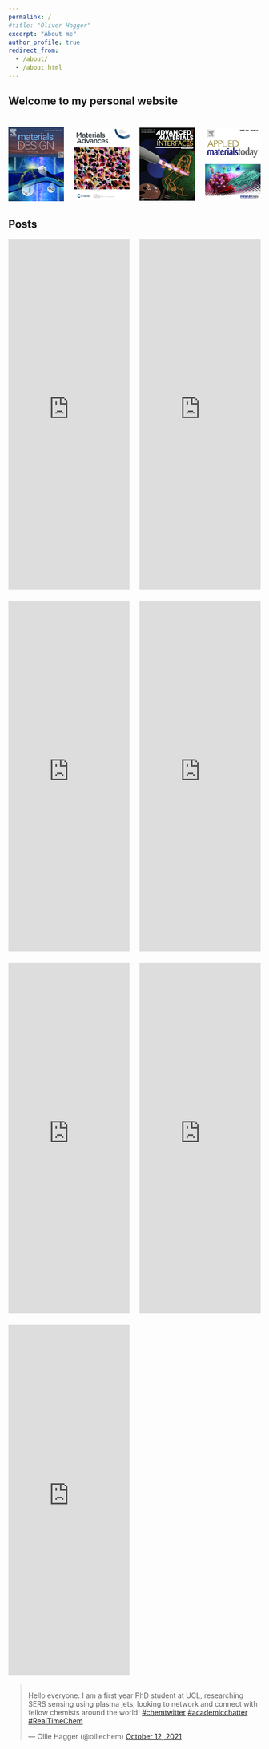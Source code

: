 ```yaml
---
permalink: /
#title: "Oliver Hagger"
excerpt: "About me"
author_profile: true
redirect_from: 
  - /about/
  - /about.html
---
```


<!-- Google tag (gtag.js) -->
<script async src="https://www.googletagmanager.com/gtag/js?id=G-WR1GZF8FM6"></script>
<script>
  window.dataLayer = window.dataLayer || [];
  function gtag(){dataLayer.push(arguments);}
  gtag('js', new Date());

  gtag('config', 'G-WR1GZF8FM6');
</script>

<!-- Welcome to my personal website
------

About me
------


<div class="article-covers">
  <div class="cover">
    <a href="https://doi.org/10.1039/D3MA00249G" target="_blank">
      <img src="/images/Cover2.jpg" alt="Cover 1" width="300" height="400">
    </a>
  </div>
  <div class="cover">
    <a href="https://doi.org/10.1002/admi.202400256" target="_blank">
      <img src="/images/Cover1.jpg" alt="Cover 2" width="300" height="400">
    </a>
  </div>
  <div class="cover">
    <a href="https://doi.org/10.1016/j.apmt.2024.102286" target="_blank">
      <img src="/images/Cover3.jpg" alt="Cover 3" width="300" height="400">
    </a>
  </div>
</div>

Posts
------

<div class="grid-container">
  <div class="grid-item">
    <iframe src="https://www.linkedin.com/embed/feed/update/urn:li:activity:7214568629982347264" height="700" width="100%" frameborder="0" allowfullscreen="" title="Embedded post"></iframe>
  </div>
  <div class="grid-item">
    <iframe src="https://www.linkedin.com/embed/feed/update/urn:li:activity:7206592314490662912" height="700" width="100%" frameborder="0" allowfullscreen="" title="Embedded post"></iframe>
  </div>
  <div class="grid-item">
    <iframe src="https://www.linkedin.com/embed/feed/update/urn:li:activity:7178687917219840001" height="700" width="100%" frameborder="0" allowfullscreen="" title="Embedded post"></iframe>
  </div>
  <div class="grid-item">
    <iframe src="https://www.linkedin.com/embed/feed/update/urn:li:share:7084460895115833346" height="700" width="100%" frameborder="0" allowfullscreen="" title="Embedded post"></iframe>
  </div>
  <div class="grid-item">
    <iframe src="https://www.linkedin.com/embed/feed/update/urn:li:share:7069588614602510336" height="700" width="100%" frameborder="0" allowfullscreen="" title="Embedded post"></iframe>
  </div>
  <div class="grid-item">
    <iframe src="https://www.linkedin.com/embed/feed/update/urn:li:share:7059209412615229440" height="700" width="100%" frameborder="0" allowfullscreen="" title="Embedded post"></iframe>
  </div>
  <div class="grid-item">
    <iframe src="https://www.linkedin.com/embed/feed/update/urn:li:activity:7011689248927932416" height="700" width="100%" frameborder="0" allowfullscreen="" title="Embedded post"></iframe>
  </div>
</div>

<div style="display: flex; justify-content: center; align-items: center;">
  <blockquote class="twitter-tweet"><p lang="en" dir="ltr">Hello everyone. I am a first year PhD student at UCL, researching SERS sensing using plasma jets, looking to network and connect with fellow chemists around the world! <a href="https://twitter.com/hashtag/chemtwitter?src=hash&amp;ref_src=twsrc%5Etfw">#chemtwitter</a> <a href="https://twitter.com/hashtag/academicchatter?src=hash&amp;ref_src=twsrc%5Etfw">#academicchatter</a> <a href="https://twitter.com/hashtag/RealTimeChem?src=hash&amp;ref_src=twsrc%5Etfw">#RealTimeChem</a></p>&mdash; Ollie Hagger (@olliechem) <a href="https://twitter.com/olliechem/status/1447940362962718723?ref_src=twsrc%5Etfw">October 12, 2021</a></blockquote>
</div>
<script async src="https://platform.twitter.com/widgets.js" charset="utf-8"></script>

<style>
.grid-container {
  display: grid;
  grid-template-columns: repeat(2, 1fr);
  gap: 20px;
  justify-items: center;
  align-items: start;
}

.grid-item {
  width: 100%;
  max-width: 750px; /* Adjusted for 1.5x wider */
}

.article-covers {
  display: flex;
  justify-content: center;
  align-items: center;
  margin-top: 40px;
}

.cover {
  width: 200px;
  height: 300px;
  margin-right: 20px; /* Adjust spacing between covers */
}

.cover:last-child {
  margin-right: 0; /* Remove margin from last cover */
}

.cover img {
  width: 100%;
  height: 100%;
  object-fit: cover; /* Maintain aspect ratio and cover container */
}
</style> -->

Welcome to my personal website
------



<div class="article-covers">
  <div class="cover">
    <a href="https://doi.org/10.1016/j.matdes.2025.113681" target="_blank">
      <img src="/images/Cover4.jpg" alt="Cover 4" width="300" height="400">
    </a>
  </div>
  <div class="cover">
    <a href="https://doi.org/10.1039/D3MA00249G" target="_blank">
      <img src="/images/Cover2.jpg" alt="Cover 1" width="300" height="400">
    </a>
  </div>
  <div class="cover">
    <a href="https://doi.org/10.1002/admi.202400256" target="_blank">
      <img src="/images/Cover1.jpg" alt="Cover 2" width="300" height="400">
    </a>
  </div>
  <div class="cover">
    <a href="https://doi.org/10.1016/j.apmt.2024.102286" target="_blank">
      <img src="/images/Cover3.jpg" alt="Cover 3" width="300" height="400">
    </a>
  </div>
</div>

Posts
------

<div class="grid-container">
  <div class="grid-item">
    <iframe src="https://www.linkedin.com/embed/feed/update/urn:li:activity:7214568629982347264" height="700" width="100%" frameborder="0" allowfullscreen="" title="Embedded post"></iframe>
  </div>
  <div class="grid-item">
    <iframe src="https://www.linkedin.com/embed/feed/update/urn:li:activity:7206592314490662912" height="700" width="100%" frameborder="0" allowfullscreen="" title="Embedded post"></iframe>
  </div>
  <div class="grid-item">
    <iframe src="https://www.linkedin.com/embed/feed/update/urn:li:activity:7178687917219840001" height="700" width="100%" frameborder="0" allowfullscreen="" title="Embedded post"></iframe>
  </div>
  <div class="grid-item">
    <iframe src="https://www.linkedin.com/embed/feed/update/urn:li:share:7084460895115833346" height="700" width="100%" frameborder="0" allowfullscreen="" title="Embedded post"></iframe>
  </div>
  <div class="grid-item">
    <iframe src="https://www.linkedin.com/embed/feed/update/urn:li:share:7069588614602510336" height="700" width="100%" frameborder="0" allowfullscreen="" title="Embedded post"></iframe>
  </div>
  <div class="grid-item">
    <iframe src="https://www.linkedin.com/embed/feed/update/urn:li:share:7059209412615229440" height="700" width="100%" frameborder="0" allowfullscreen="" title="Embedded post"></iframe>
  </div>
  <div class="grid-item">
    <iframe src="https://www.linkedin.com/embed/feed/update/urn:li:activity:7011689248927932416" height="700" width="100%" frameborder="0" allowfullscreen="" title="Embedded post"></iframe>
  </div>
</div>

<div style="display: flex; justify-content: center; align-items: center;">
  <blockquote class="twitter-tweet"><p lang="en" dir="ltr">Hello everyone. I am a first year PhD student at UCL, researching SERS sensing using plasma jets, looking to network and connect with fellow chemists around the world! <a href="https://twitter.com/hashtag/chemtwitter?src=hash&amp;ref_src=twsrc%5Etfw">#chemtwitter</a> <a href="https://twitter.com/hashtag/academicchatter?src=hash&amp;ref_src=twsrc%5Etfw">#academicchatter</a> <a href="https://twitter.com/hashtag/RealTimeChem?src=hash&amp;ref_src=twsrc%5Etfw">#RealTimeChem</a></p>&mdash; Ollie Hagger (@olliechem) <a href="https://twitter.com/olliechem/status/1447940362962718723?ref_src=twsrc%5Etfw">October 12, 2021</a></blockquote>
</div>
<script async src="https://platform.twitter.com/widgets.js" charset="utf-8"></script>

<style>
.grid-container {
  display: grid;
  grid-template-columns: repeat(2, 1fr);
  gap: 20px;
  justify-items: center;
  align-items: start;
}

.grid-item {
  width: 100%;
  max-width: 750px; /* Adjusted for 1.5x wider */
}

.article-covers {
  display: flex;
  justify-content: space-between; /* Spread covers across the width */
  align-items: center;
  margin-top: 40px;
  width: 100%; /* Full page width */
}

.cover {
  flex: 1; /* Equal space for each cover */
  margin-right: 20px; /* Adjust spacing between covers */
}

.cover:last-child {
  margin-right: 0; /* Remove margin from last cover */
}

.cover img {
  width: 100%; /* Image covers full container */
  height: auto; /* Maintain aspect ratio */
  object-fit: cover; /* Maintain aspect ratio and cover container */
}
</style>